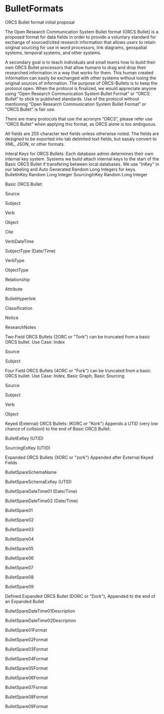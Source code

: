 # BulletFormats

ORCS Bullet format initial proposal

The Open Research Communication System Bullet format (ORCS Bullet) is a proposed format for data fields in order to provide a voluntary standard for exchange of sourced/cited research information that allows users to retain original sourcing for use in word processors, link diagrams, geospatial systems, temporal systems, and other systems. 

A secondary goal is to teach individuals and small teams how to build their own ORCS Bullet processors that allow humans to drag and drop their researched information in a way that works for them. This human created information can easily be exchanged with other systems without losing the original sources of information. 
The purpose of ORCS-Bullets is to keep the protocol open. When the protocol is finalized, we would appreciate anyone using “Open Research Communication System Bullet Format” or “ORCS Bullet” to stick to published standards. Use of the protocol without mentioning “Open Research Communication System Bullet Format” or “ORCS Bullet” is fair use. 

There are many protocols that use the acronym “ORCS”, please refer use “ORCS Bullet” when applying this format, as ORCS alone is too ambiguous. 




All fields are 255 character text fields unless otherwise noted. The fields are designed to be exported into tab delimited text fields, but easaly convert to XML, JSON, or other formats. 


Interal Keys for ORCS Bullets: Each database admin determines their own internal key system. Systems we build attach internal keys to the start of the Basic ORCS Bullet if transfering between local databases. We use "InKey" in our labeling and Auto Generated Random Long Integers for keys. 
BulletInKey	Random Long Integer 
SourcingInKey	Random Long Integer 

Basic ORCS Bullet:																

Source	

Subject	

Verb	

Object	

Cite	

VerbDateTime	

SubjectType	(Date/Time)

VerbType	

ObjectType	

Relationship	

Attribute	

BulletHyperlink	

Classification	

Notice	

ResearchNotes	


Two Field ORCS Bullets (2ORC or "Tork") can be truncated from a basic ORCS bullet. Use Case: Index	

Source	

Subject


Four Field ORCS Bullets (4ORC or "Fork")  can be truncated from a basic ORCS bullet. Use Case: Index, Basic Graph, Basic Sourcing			

Source

Subject

Verb

Object


Keyed (External) ORCS Bullets: (KORC or "Kork") Appends a UTID (very low chance of collision) to the end of Basic ORCS Bullet:

BulletExKey	(UTID)

SourcingExKey	(UTID)


Expanded ORCS Bullets (XORC or "zork") Appended after External Keyed Fields

BulletSpareSchemaName	

BulletSpareSchemaExKey	(UTID)

BulletSpareDateTime01	(Date/Time)

BulletSpareDateTime02	(Date/Time)

BulletSpare01	

BulletSpare02	

BulletSpare03	

BulletSpare04	

BulletSpare05	

BulletSpare06	

BulletSpare07	

BulletSpare08	

BulletSpare09


Defined Expanded ORCS Bullet (DORC or "Dork"), Appended to the end of an Expanded Bullet

BulletSpareDateTime01Description	

BulletSpareDateTime02Description	

BulletSpare01Format	

BulletSpare02Format	

BulletSpare03Format	

BulletSpare04Format	

BulletSpare05Format	

BulletSpare06Format	

BulletSpare07Format	

BulletSpare08Format	

BulletSpare09Format
